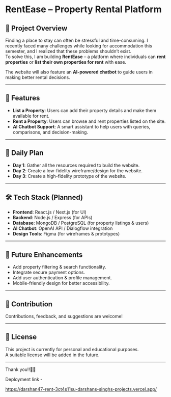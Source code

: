# RentEase – Property Rental Platform

## 📖 Project Overview
Finding a place to stay can often be stressful and time-consuming. I recently faced many challenges while looking for accommodation this semester, and I realized that these problems shouldn’t exist.  
To solve this, I am building **RentEase** – a platform where individuals can **rent properties** or **list their own properties for rent** with ease.  

The website will also feature an **AI-powered chatbot** to guide users in making better rental decisions.  

---

## 🚀 Features
- **List a Property**: Users can add their property details and make them available for rent.  
- **Rent a Property**: Users can browse and rent properties listed on the site.  
- **AI Chatbot Support**: A smart assistant to help users with queries, comparisons, and decision-making.  

---

## 📅 Daily Plan
- **Day 1**: Gather all the resources required to build the website.  
- **Day 2**: Create a low-fidelity wireframe/design for the website.  
- **Day 3**: Create a high-fidelity prototype of the website.  

---

## 🛠️ Tech Stack (Planned)
- **Frontend**: React.js / Next.js (for UI)  
- **Backend**: Node.js / Express (for APIs)  
- **Database**: MongoDB / PostgreSQL (for property listings & users)  
- **AI Chatbot**: OpenAI API / Dialogflow integration  
- **Design Tools**: Figma (for wireframes & prototypes)  

---

## 📌 Future Enhancements
- Add property filtering & search functionality.  
- Integrate secure payment options.  
- Add user authentication & profile management.  
- Mobile-friendly design for better accessibility.  

---

## 🤝 Contribution
Contributions, feedback, and suggestions are welcome!  

---

## 📄 License
This project is currently for personal and educational purposes.  
A suitable license will be added in the future.  

---

Thank you!!🍑🍑

Deployment link - 

https://darshan47-rent-3ct4s11su-darshans-singhs-projects.vercel.app/